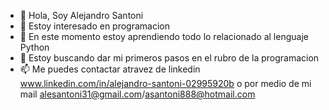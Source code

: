 - 👋 Hola, Soy Alejandro Santoni
- 👀 Estoy interesado en programacion 
- 🌱 En este momento estoy aprendiendo todo lo relacionado al lenguaje Python
- 💞️ Estoy buscando dar mi primeros pasos en el rubro de la programacion 
- 📫 Me puedes contactar atravez de linkedin www.linkedin.com/in/alejandro-santoni-02995920b o por medio de mi mail alesantoni31@gmail.com/asantoni888@hotmail.com

